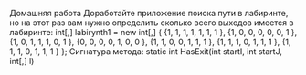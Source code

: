 ﻿Домашняя работа
Доработайте приложение поиска пути в лабиринте, но на этот раз вам нужно
определить сколько всего выходов имеется в лабиринте:
int[,] labirynth1 = new int[,]
{
{1, 1, 1, 1, 1, 1, 1 },
{1, 0, 0, 0, 0, 0, 1 },
{1, 0, 1, 1, 1, 0, 1 },
{0, 0, 0, 0, 1, 0, 0 },
{1, 1, 0, 0, 1, 1, 1 },
{1, 1, 1, 0, 1, 1, 1 },
{1, 1, 1, 0, 1, 1, 1 }
};
Сигнатура метода:
static int HasExit(int startI, int startJ, int[,] l)